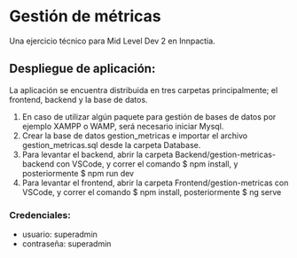 # Gestión de métricas
Una ejercicio técnico para Mid Level Dev 2 en Innpactia.


## Despliegue de aplicación:
  La aplicación se encuentra distribuida en tres carpetas principalmente; el frontend, backend y la base de datos.
  
  1. En caso de utilizar algún paquete para gestión de bases de datos por ejemplo XAMPP o WAMP, será necesario iniciar Mysql.
  1. Crear la base de datos gestion_metricas e importar el archivo gestion_metricas.sql desde la carpeta Database.
  1. Para levantar el backend, abrir la carpeta Backend/gestion-metricas-backend con VSCode, y correr el comando $ npm install, y posteriormente $ npm run dev
  1. Para levantar el frontend, abrir la carpeta Frontend/gestion-metricas con VSCode, y correr el comando  $ npm install, posteriormente $ ng serve
  
 ### Credenciales:
* usuario: superadmin
* contraseña: superadmin
  
  
